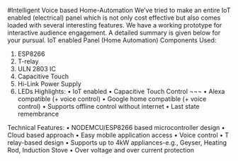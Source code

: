 #Intelligent Voice based Home-Automation
We’ve tried to make an entire IoT enabled (electrical) panel which is not only cost effective but also comes loaded with several interesting features. We have a working prototype for interactive audience engagement. A detailed summary is given below for your pursual.
IoT enabled Panel
(Home Automation)
Components Used:
1.	ESP8266
2.	T-relay
3.	ULN 2803 IC 
4.	Capacitive Touch
5.	Hi-Link Power Supply
6.	LEDs 
Highlights:
•	IoT enabled 
•	Capacitive Touch Control ¬¬¬
•	Alexa compatible (+ voice control)
•	Google home compatible (+ voice control)
•	Supports offline control without internet
•	Last state remembrance 

Technical Features: 
•	NODEMCU/ESP8266 based microcontroller design
•	Cloud based approach
•	Easy mobile application access 
•	Voice control
•	T relay-based design
•	Supports up to 4kW appliances-e.g., Geyser, Heating Rod, Induction Stove
•	Over voltage and over current protection
